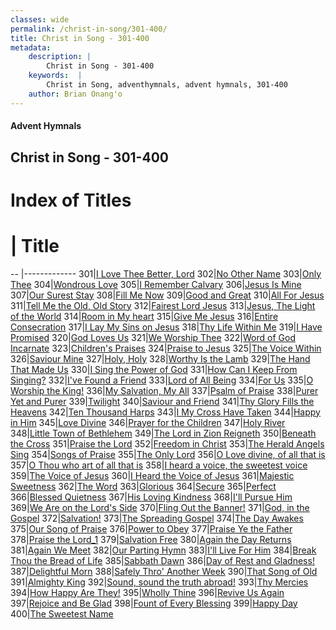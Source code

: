 ```yaml
---
classes: wide
permalink: /christ-in-song/301-400/
title: Christ in Song - 301-400
metadata:
    description: |
        Christ in Song - 301-400
    keywords:  |
        Christ in Song, adventhymnals, advent hymnals, 301-400
    author: Brian Onang'o
---
```


#### Advent Hymnals
## Christ in Song - 301-400

# Index of Titles
# | Title                        
-- |-------------
301|[I Love Thee Better, Lord](/christ-in-song/301-400/301-310/I-Love-Thee-Better,-Lord)
302|[No Other Name](/christ-in-song/301-400/301-310/No-Other-Name)
303|[Only Thee](/christ-in-song/301-400/301-310/Only-Thee)
304|[Wondrous Love](/christ-in-song/301-400/301-310/Wondrous-Love)
305|[I Remember Calvary](/christ-in-song/301-400/301-310/I-Remember-Calvary)
306|[Jesus Is Mine](/christ-in-song/301-400/301-310/Jesus-Is-Mine)
307|[Our Surest Stay](/christ-in-song/301-400/301-310/Our-Surest-Stay)
308|[Fill Me Now](/christ-in-song/301-400/301-310/Fill-Me-Now)
309|[Good and Great](/christ-in-song/301-400/301-310/Good-and-Great)
310|[All For Jesus](/christ-in-song/301-400/301-310/All-For-Jesus)
311|[Tell Me the Old, Old Story](/christ-in-song/301-400/311-320/Tell-Me-the-Old,-Old-Story)
312|[Fairest Lord Jesus](/christ-in-song/301-400/311-320/Fairest-Lord-Jesus)
313|[Jesus, The Light of the World](/christ-in-song/301-400/311-320/Jesus,-The-Light-of-the-World)
314|[Room in My heart](/christ-in-song/301-400/311-320/Room-in-My-heart)
315|[Give Me Jesus](/christ-in-song/301-400/311-320/Give-Me-Jesus)
316|[Entire Consecration](/christ-in-song/301-400/311-320/Entire-Consecration)
317|[I Lay My Sins on Jesus](/christ-in-song/301-400/311-320/I-Lay-My-Sins-on-Jesus)
318|[Thy Life Within Me](/christ-in-song/301-400/311-320/Thy-Life-Within-Me)
319|[I Have Promised](/christ-in-song/301-400/311-320/I-Have-Promised)
320|[God Loves Us](/christ-in-song/301-400/311-320/God-Loves-Us)
321|[We Worship Thee](/christ-in-song/301-400/321-330/We-Worship-Thee)
322|[Word of God Incarnate](/christ-in-song/301-400/321-330/Word-of-God-Incarnate)
323|[Children's Praises](/christ-in-song/301-400/321-330/Children's-Praises)
324|[Praise to Jesus](/christ-in-song/301-400/321-330/Praise-to-Jesus)
325|[The Voice Within](/christ-in-song/301-400/321-330/The-Voice-Within)
326|[Saviour Mine](/christ-in-song/301-400/321-330/Saviour-Mine)
327|[Holy, Holy](/christ-in-song/301-400/321-330/Holy,-Holy)
328|[Worthy Is the Lamb](/christ-in-song/301-400/321-330/Worthy-Is-the-Lamb)
329|[The Hand That Made Us](/christ-in-song/301-400/321-330/The-Hand-That-Made-Us)
330|[I Sing the Power of God](/christ-in-song/301-400/321-330/I-Sing-the-Power-of-God)
331|[How Can I Keep From Singing?](/christ-in-song/301-400/331-340/How-Can-I-Keep-From-Singing)
332|[I've Found a Friend](/christ-in-song/301-400/331-340/I've-Found-a-Friend)
333|[Lord of All Being](/christ-in-song/301-400/331-340/Lord-of-All-Being)
334|[For Us](/christ-in-song/301-400/331-340/For-Us)
335|[O Worship the King!](/christ-in-song/301-400/331-340/O-Worship-the-King!)
336|[My Salvation, My All](/christ-in-song/301-400/331-340/My-Salvation,-My-All)
337|[Psalm of Praise](/christ-in-song/301-400/331-340/Psalm-of-Praise)
338|[Purer Yet and Purer](/christ-in-song/301-400/331-340/Purer-Yet-and-Purer)
339|[Twilight](/christ-in-song/301-400/331-340/Twilight)
340|[Saviour and Friend](/christ-in-song/301-400/331-340/Saviour-and-Friend)
341|[Thy Glory Fills the Heavens](/christ-in-song/301-400/341-350/Thy-Glory-Fills-the-Heavens)
342|[Ten Thousand Harps](/christ-in-song/301-400/341-350/Ten-Thousand-Harps)
343|[I My Cross Have Taken](/christ-in-song/301-400/341-350/I-My-Cross-Have-Taken)
344|[Happy in Him](/christ-in-song/301-400/341-350/Happy-in-Him)
345|[Love Divine](/christ-in-song/301-400/341-350/Love-Divine)
346|[Prayer for the Children](/christ-in-song/301-400/341-350/Prayer-for-the-Children)
347|[Holy River](/christ-in-song/301-400/341-350/Holy-River)
348|[Little Town of Bethlehem](/christ-in-song/301-400/341-350/Little-Town-of-Bethlehem)
349|[The Lord in Zion Reigneth](/christ-in-song/301-400/341-350/The-Lord-in-Zion-Reigneth)
350|[Beneath the Cross](/christ-in-song/301-400/341-350/Beneath-the-Cross)
351|[Praise the Lord](/christ-in-song/301-400/351-360/Praise-the-Lord)
352|[Freedom in Christ](/christ-in-song/301-400/351-360/Freedom-in-Christ)
353|[The Herald Angels Sing](/christ-in-song/301-400/351-360/The-Herald-Angels-Sing)
354|[Songs of Praise](/christ-in-song/301-400/351-360/Songs-of-Praise)
355|[The Only Lord](/christ-in-song/301-400/351-360/The-Only-Lord)
356|[O Love divine, of all that is](/christ-in-song/301-400/351-360/O-Love-divine,-of-all-that-is)
357|[O Thou who art of all that is](/christ-in-song/301-400/351-360/O-Thou-who-art-of-all-that-is)
358|[I heard a voice, the sweetest voice](/christ-in-song/301-400/351-360/I-heard-a-voice,-the-sweetest-voice)
359|[The Voice of Jesus](/christ-in-song/301-400/351-360/The-Voice-of-Jesus)
360|[I Heard the Voice of Jesus](/christ-in-song/301-400/351-360/I-Heard-the-Voice-of-Jesus)
361|[Majestic Sweetness](/christ-in-song/301-400/361-370/Majestic-Sweetness)
362|[The Word](/christ-in-song/301-400/361-370/The-Word)
363|[Glorious](/christ-in-song/301-400/361-370/Glorious)
364|[Secure](/christ-in-song/301-400/361-370/Secure)
365|[Perfect](/christ-in-song/301-400/361-370/Perfect)
366|[Blessed Quietness](/christ-in-song/301-400/361-370/Blessed-Quietness)
367|[His Loving Kindness](/christ-in-song/301-400/361-370/His-Loving-Kindness)
368|[I'll Pursue Him](/christ-in-song/301-400/361-370/I'll-Pursue-Him)
369|[We Are on the Lord's Side](/christ-in-song/301-400/361-370/We-Are-on-the-Lord's-Side)
370|[Fling Out the Banner!](/christ-in-song/301-400/361-370/Fling-Out-the-Banner!)
371|[God, in the Gospel](/christ-in-song/301-400/371-380/God,-in-the-Gospel)
372|[Salvation!](/christ-in-song/301-400/371-380/Salvation!)
373|[The Spreading Gospel](/christ-in-song/301-400/371-380/The-Spreading-Gospel)
374|[The Day Awakes](/christ-in-song/301-400/371-380/The-Day-Awakes)
375|[Our Song of Praise](/christ-in-song/301-400/371-380/Our-Song-of-Praise)
376|[Power to Obey](/christ-in-song/301-400/371-380/Power-to-Obey)
377|[Praise Ye the Father](/christ-in-song/301-400/371-380/Praise-Ye-the-Father)
378|[Praise the Lord_1](/christ-in-song/301-400/371-380/Praise-the-Lord_1)
379|[Salvation Free](/christ-in-song/301-400/371-380/Salvation-Free)
380|[Again the Day Returns](/christ-in-song/301-400/371-380/Again-the-Day-Returns)
381|[Again We Meet](/christ-in-song/301-400/381-390/Again-We-Meet)
382|[Our Parting Hymn](/christ-in-song/301-400/381-390/Our-Parting-Hymn)
383|[I'll Live For Him](/christ-in-song/301-400/381-390/I'll-Live-For-Him)
384|[Break Thou the Bread of Life](/christ-in-song/301-400/381-390/Break-Thou-the-Bread-of-Life)
385|[Sabbath Dawn](/christ-in-song/301-400/381-390/Sabbath-Dawn)
386|[Day of Rest and Gladness!](/christ-in-song/301-400/381-390/Day-of-Rest-and-Gladness!)
387|[Delightful Morn](/christ-in-song/301-400/381-390/Delightful-Morn)
388|[Safely Thro' Another Week](/christ-in-song/301-400/381-390/Safely-Thro'-Another-Week)
390|[That Song of Old](/christ-in-song/301-400/381-390/That-Song-of-Old)
391|[Almighty King](/christ-in-song/301-400/391-400/Almighty-King)
392|[Sound, sound the truth abroad!](/christ-in-song/301-400/391-400/Sound,-sound-the-truth-abroad!)
393|[Thy Mercies](/christ-in-song/301-400/391-400/Thy-Mercies)
394|[How Happy Are They!](/christ-in-song/301-400/391-400/How-Happy-Are-They!)
395|[Wholly Thine](/christ-in-song/301-400/391-400/Wholly-Thine)
396|[Revive Us Again](/christ-in-song/301-400/391-400/Revive-Us-Again)
397|[Rejoice and Be Glad](/christ-in-song/301-400/391-400/Rejoice-and-Be-Glad)
398|[Fount of Every Blessing](/christ-in-song/301-400/391-400/Fount-of-Every-Blessing)
399|[Happy Day](/christ-in-song/301-400/391-400/Happy-Day)
400|[The Sweetest Name](/christ-in-song/301-400/391-400/The-Sweetest-Name)